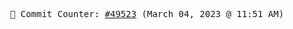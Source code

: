 <p align="center">
    <samp>
        📮 Commit Counter: <a href="https://github.com/Javascript-void0/Javascript-void0/commits/main">#49523</a> (March 04, 2023 @ 11:51 AM)
    </samp>
</p>